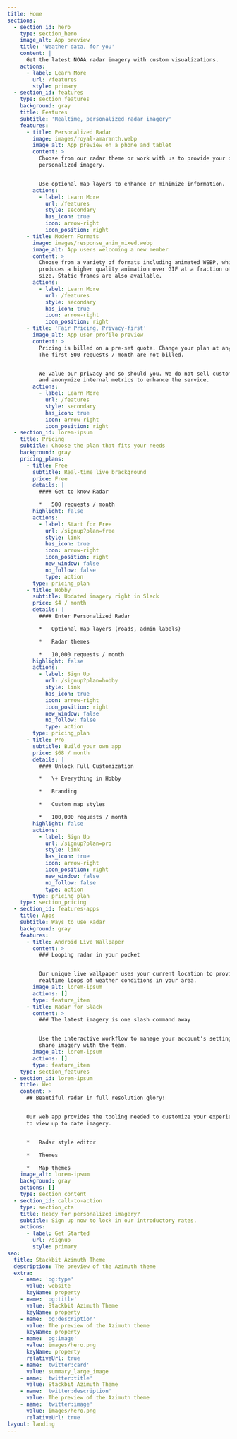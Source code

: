 ```yaml
---
title: Home
sections:
  - section_id: hero
    type: section_hero
    image_alt: App preview
    title: 'Weather data, for you'
    content: |
      Get the latest NOAA radar imagery with custom visualizations.
    actions:
      - label: Learn More
        url: /features
        style: primary
  - section_id: features
    type: section_features
    background: gray
    title: Features
    subtitle: 'Realtime, personalized radar imagery'
    features:
      - title: Personalized Radar
        image: images/royal-amaranth.webp
        image_alt: App preview on a phone and tablet
        content: >
          Choose from our radar theme or work with us to provide your own
          personalized imagery.


          Use optional map layers to enhance or minimize information.
        actions:
          - label: Learn More
            url: /features
            style: secondary
            has_icon: true
            icon: arrow-right
            icon_position: right
      - title: Modern Formats
        image: images/response_anim_mixed.webp
        image_alt: App users welcoming a new member
        content: >
          Choose from a variety of formats including animated WEBP, which
          produces a higher quality animation over GIF at a fraction of the
          size. Static frames are also available.
        actions:
          - label: Learn More
            url: /features
            style: secondary
            has_icon: true
            icon: arrow-right
            icon_position: right
      - title: 'Fair Pricing, Privacy-first'
        image_alt: App user profile preview
        content: >
          Pricing is billed on a pre-set quota. Change your plan at any time.
          The first 500 requests / month are not billed.


          We value our privacy and so should you. We do not sell customer data
          and anonymize internal metrics to enhance the service.
        actions:
          - label: Learn More
            url: /features
            style: secondary
            has_icon: true
            icon: arrow-right
            icon_position: right
  - section_id: lorem-ipsum
    title: Pricing
    subtitle: Choose the plan that fits your needs
    background: gray
    pricing_plans:
      - title: Free
        subtitle: Real-time live brackground
        price: Free
        details: |
          #### Get to know Radar

          *   500 requests / month
        highlight: false
        actions:
          - label: Start for Free
            url: /signup?plan=free
            style: link
            has_icon: true
            icon: arrow-right
            icon_position: right
            new_window: false
            no_follow: false
            type: action
        type: pricing_plan
      - title: Hobby
        subtitle: Updated imagery right in Slack
        price: $4 / month
        details: |
          #### Enter Personalized Radar

          *   Optional map layers (roads, admin labels)

          *   Radar themes

          *   10,000 requests / month
        highlight: false
        actions:
          - label: Sign Up
            url: /signup?plan=hobby
            style: link
            has_icon: true
            icon: arrow-right
            icon_position: right
            new_window: false
            no_follow: false
            type: action
        type: pricing_plan
      - title: Pro
        subtitle: Build your own app
        price: $68 / month
        details: |
          #### Unlock Full Customization

          *   \+ Everything in Hobby

          *   Branding

          *   Custom map styles

          *   100,000 requests / month
        highlight: false
        actions:
          - label: Sign Up
            url: /signup?plan=pro
            style: link
            has_icon: true
            icon: arrow-right
            icon_position: right
            new_window: false
            no_follow: false
            type: action
        type: pricing_plan
    type: section_pricing
  - section_id: features-apps
    title: Apps
    subtitle: Ways to use Radar
    background: gray
    features:
      - title: Android Live Wallpaper
        content: >
          ### Looping radar in your pocket


          Our unique live wallpaper uses your current location to provide
          realtime loops of weather conditions in your area.
        image_alt: lorem-ipsum
        actions: []
        type: feature_item
      - title: Radar for Slack
        content: >
          ### The latest imagery is one slash command away


          Use the interactive workflow to manage your account's settings and
          share imagery with the team.
        image_alt: lorem-ipsum
        actions: []
        type: feature_item
    type: section_features
  - section_id: lorem-ipsum
    title: Web
    content: >
      ## Beautiful radar in full resolution glory!


      Our web app provides the tooling needed to customize your experience and
      to view up to date imagery.


      *   Radar style editor

      *   Themes

      *   Map themes
    image_alt: lorem-ipsum
    background: gray
    actions: []
    type: section_content
  - section_id: call-to-action
    type: section_cta
    title: Ready for personalized imagery?
    subtitle: Sign up now to lock in our introductory rates.
    actions:
      - label: Get Started
        url: /signup
        style: primary
seo:
  title: Stackbit Azimuth Theme
  description: The preview of the Azimuth theme
  extra:
    - name: 'og:type'
      value: website
      keyName: property
    - name: 'og:title'
      value: Stackbit Azimuth Theme
      keyName: property
    - name: 'og:description'
      value: The preview of the Azimuth theme
      keyName: property
    - name: 'og:image'
      value: images/hero.png
      keyName: property
      relativeUrl: true
    - name: 'twitter:card'
      value: summary_large_image
    - name: 'twitter:title'
      value: Stackbit Azimuth Theme
    - name: 'twitter:description'
      value: The preview of the Azimuth theme
    - name: 'twitter:image'
      value: images/hero.png
      relativeUrl: true
layout: landing
---
```

